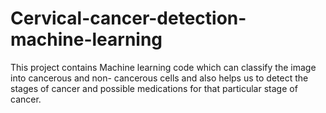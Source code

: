 # Cervical-cancer-detection-machine-learning
This project contains Machine learning code which can classify the image into cancerous and non- cancerous cells and also helps us to detect the stages of cancer and possible medications for that particular stage of cancer.
